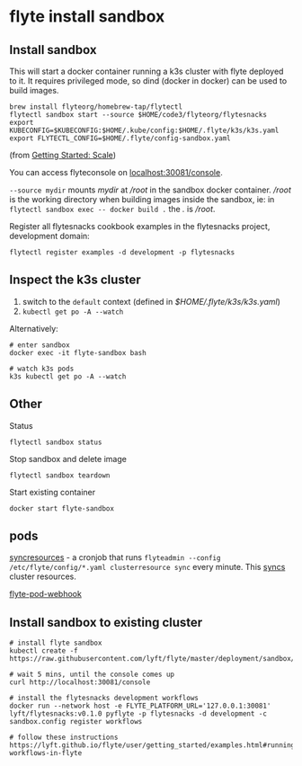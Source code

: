 # flyte install sandbox

## Install sandbox

This will start a docker container running a k3s cluster with flyte deployed to it. It requires privileged mode, so dind (docker in docker) can be used to build images.

```
brew install flyteorg/homebrew-tap/flytectl
flytectl sandbox start --source $HOME/code3/flyteorg/flytesnacks
export KUBECONFIG=$KUBECONFIG:$HOME/.kube/config:$HOME/.flyte/k3s/k3s.yaml
export FLYTECTL_CONFIG=$HOME/.flyte/config-sandbox.yaml
```

(from [Getting Started: Scale](https://docs.flyte.org/en/stable/getting_started_scale.html))

You can access flyteconsole on [localhost:30081/console](http://localhost:30081/console).

`--source mydir` mounts _mydir_ at _/root_ in the sandbox docker container. _/root_ is the working directory when building images inside the sandbox, ie: in `flytectl sandbox exec -- docker build .` the _._ is _/root_.

Register all flytesnacks cookbook examples in the flytesnacks project, development domain:

```
flytectl register examples -d development -p flytesnacks
```

## Inspect the k3s cluster

1. switch to the `default` context (defined in _$HOME/.flyte/k3s/k3s.yaml_)
1. `kubectl get po -A --watch`

Alternatively:

```
# enter sandbox
docker exec -it flyte-sandbox bash

# watch k3s pods
k3s kubectl get po -A --watch
```

## Other

Status

```
flytectl sandbox status
```

Stop sandbox and delete image

```
flytectl sandbox teardown
```

Start existing container

```
docker start flyte-sandbox
```

## pods

[syncresources](https://github.com/flyteorg/flyte/blob/master/kustomize/base/admindeployment/clustersync/cron.yaml) - a cronjob that runs `flyteadmin --config /etc/flyte/config/*.yaml clusterresource sync` every minute. This [syncs](https://github.com/flyteorg/flyteadmin/blob/2d81c1eec24cffb43346b56fc0017fd29db33a38/cmd/entrypoints/clusterresource.go#L71) cluster resources.

[flyte-pod-webhook]()

## Install sandbox to existing cluster

```
# install flyte sandbox
kubectl create -f https://raw.githubusercontent.com/lyft/flyte/master/deployment/sandbox/flyte_generated.yaml

# wait 5 mins, until the console comes up
curl http://localhost:30081/console

# install the flytesnacks development workflows
docker run --network host -e FLYTE_PLATFORM_URL='127.0.0.1:30081' lyft/flytesnacks:v0.1.0 pyflyte -p flytesnacks -d development -c sandbox.config register workflows

# follow these instructions https://lyft.github.io/flyte/user/getting_started/examples.html#running-workflows-in-flyte
```
